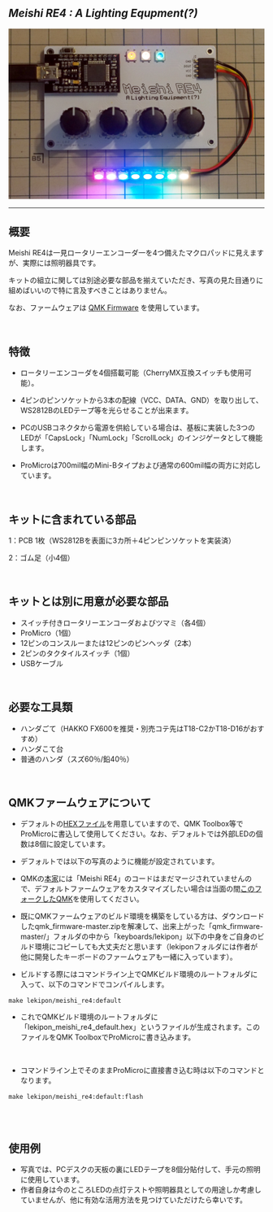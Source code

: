 ## *Meishi RE4 : A Lighting Equpment(?)*

![re4_01](\img\re4_01.JPG)

------



## **概要**

Meishi RE4は一見ロータリーエンコーダ一を4つ備えたマクロパッドに見えますが、実際には照明器具です。

キットの組立に関しては別途必要な部品を揃えていただき、写真の見た目通りに組めばいいので特に言及すべきことはありません。

なお、ファームウェアは [QMK Firmware](https://github.com/qmk/qmk_firmware) を使用しています。

<br>

## 特徴

- ロータリーエンコーダを4個搭載可能（CherryMX互換スイッチも使用可能）。

- 4ピンのピンソケットから3本の配線（VCC、DATA、GND）を取り出して、WS2812BのLEDテープ等を光らせることが出来ます。

- PCのUSBコネクタから電源を供給している場合は、基板に実装した3つのLEDが「CapsLock」「NumLock」「ScrollLock」のインジゲータとして機能します。
- ProMicroは700mil幅のMini-Bタイプおよび通常の600mil幅の両方に対応しています。<br>


<br>

## キットに含まれている部品

1：PCB 1枚（WS2812Bを表面に3カ所＋4ピンピンソケットを実装済）

2：ゴム足（小4個）

<br>

## キットとは別に用意が必要な部品

- スイッチ付きロータリーエンコーダおよびツマミ（各4個）
- ProMicro（1個）
- 12ピンのコンスルーまたは12ピンのピンヘッダ（2本）
- 2ピンのタクタイルスイッチ（1個）
- USBケーブル

<br>

## 必要な工具類

- ハンダごて（HAKKO FX600を推奨・別売コテ先はT18-C2かT18-D16がおすすめ）
- ハンダこて台
- 普通のハンダ（スズ60％/鉛40％）

<br>

## QMKファームウェアについて

- デフォルトの[HEXファイル](https://github.com/Lekipon/ASTRA515/blob/master/hex/lekipon_astra515_default.hex)を用意していますので、QMK Toolbox等でProMicroに書込して使用してください。なお、デフォルトでは外部LEDの個数は8個に設定しています。
- デフォルトでは以下の写真のように機能が設定されています。

- QMKの[本家](https://github.com/qmk/qmk_firmware)には「Meishi RE4」のコードはまだマージされていませんので、デフォルトファームウェアをカスタマイズしたい場合は当面の間[このフォークしたQMK](https://github.com/Lekipon/qmk_firmware)を使用してください。

- 既にQMKファームウェアのビルド環境を構築をしている方は、ダウンロードしたqmk_firmware-master.zipを解凍して、出来上がった「qmk_firmware-master/」フォルダの中から「keyboards/lekipon」以下の中身をご自身のビルド環境にコピーしても大丈夫だと思います（lekiponフォルダには作者が他に開発したキーボードのファームウェアも一緒に入っています）。
- ビルドする際にはコマンドライン上でQMKビルド環境のルートフォルダに入って、以下のコマンドでコンパイルします。

```
make lekipon/meishi_re4:default
```

- これでQMKビルド環境のルートフォルダに「lekipon_meishi_re4_default.hex」というファイルが生成されます。このファイルをQMK ToolboxでProMicroに書き込みます。

<br>

- コマンドライン上でそのままProMicroに直接書き込む時は以下のコマンドとなります。

```
make lekipon/meishi_re4:default:flash
```

<br>

<br>

## 使用例

- 写真では、PCデスクの天板の裏にLEDテープを8個分貼付して、手元の照明に使用しています。
- 作者自身は今のところLEDの点灯テストや照明器具としての用途しか考慮していませんが、他に有効な活用方法を見つけていただけたら幸いです。



<br><br>